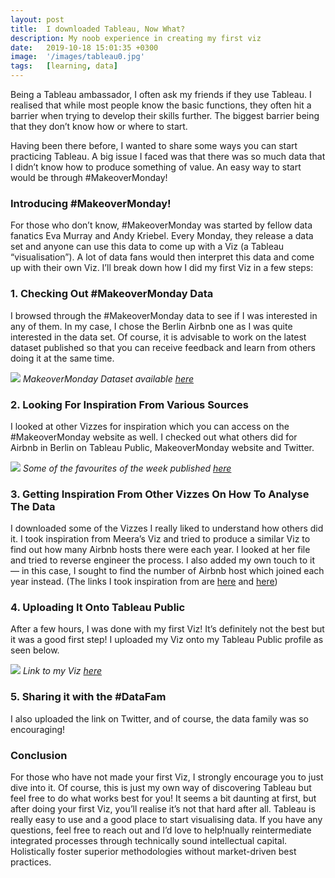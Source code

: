 ```yaml
---
layout: post
title:  I downloaded Tableau, Now What?
description: My noob experience in creating my first viz 
date:   2019-10-18 15:01:35 +0300
image:  '/images/tableau0.jpg'
tags:   [learning, data]
---
```

Being a Tableau ambassador, I often ask my friends if they use Tableau. I realised that while most people know the basic functions, they often hit a barrier when trying to develop their skills further. The biggest barrier being that they don’t know how or where to start.

Having been there before, I wanted to share some ways you can start practicing Tableau. A big issue I faced was that there was so much data that I didn’t know how to produce something of value. An easy way to start would be through #MakeoverMonday!

### Introducing #MakeoverMonday! 

For those who don’t know, #MakeoverMonday was started by fellow data fanatics Eva Murray and Andy Kriebel. Every Monday, they release a data set and anyone can use this data to come up with a Viz (a Tableau “visualisation”). A lot of data fans would then interpret this data and come up with their own Viz.
I’ll break down how I did my first Viz in a few steps:
### 1. Checking Out #MakeoverMonday Data
I browsed through the #MakeoverMonday data to see if I was interested in any of them. In my case, I chose the Berlin Airbnb one as I was quite interested in the data set. Of course, it is advisable to work on the latest dataset published so that you can receive feedback and learn from others doing it at the same time.

![]({{site.baseurl}}/images/tableau1.png)
*MakeoverMonday Dataset available [here](https://www.makeovermonday.co.uk/week-25-2019/)*

### 2. Looking For Inspiration From Various Sources
I looked at other Vizzes for inspiration which you can access on the #MakeoverMonday website as well. I checked out what others did for Airbnb in Berlin on Tableau Public, MakeoverMonday website and Twitter.

![]({{site.baseurl}}/images/tableau2.png)
*Some of the favourites of the week published [here](https://www.makeovermonday.co.uk/week-25-2019/)* 

### 3. Getting Inspiration From Other Vizzes On How To Analyse The Data
I downloaded some of the Vizzes I really liked to understand how others did it. I took inspiration from Meera’s Viz and tried to produce a similar Viz to find out how many Airbnb hosts there were each year. I looked at her file and tried to reverse engineer the process. I also added my own touch to it — in this case, I sought to find the number of Airbnb host which joined each year instead. (The links I took inspiration from are [here](https://public.tableau.com/profile/qknowz#!/vizhome/BerlinAirbnb/MMWK25?publish=yes) and [here](https://public.tableau.com/profile/meera6133#!/vizhome/MakeoverMondayWeek25AirbnbHosts/Hosts))
### 4. Uploading It Onto Tableau Public
After a few hours, I was done with my first Viz! It’s definitely not the best but it was a good first step! I uploaded my Viz onto my Tableau Public profile as seen below.

![]({{site.baseurl}}/images/tableau3.png)
*Link to my Viz [here](https://public.tableau.com/app/profile/cheryl.tan4120/viz/AirbnbBerlinMMwk25/Hosts)*

### 5. Sharing it with the #DataFam
I also uploaded the link on Twitter, and of course, the data family was so encouraging!


### Conclusion
For those who have not made your first Viz, I strongly encourage you to just dive into it. Of course, this is just my own way of discovering Tableau but feel free to do what works best for you!
It seems a bit daunting at first, but after doing your first Viz, you’ll realise it’s not that hard after all. Tableau is really easy to use and a good place to start visualising data. If you have any questions, feel free to reach out and I’d love to help!nually reintermediate integrated processes through technically sound intellectual capital. Holistically foster superior methodologies without market-driven best practices.
